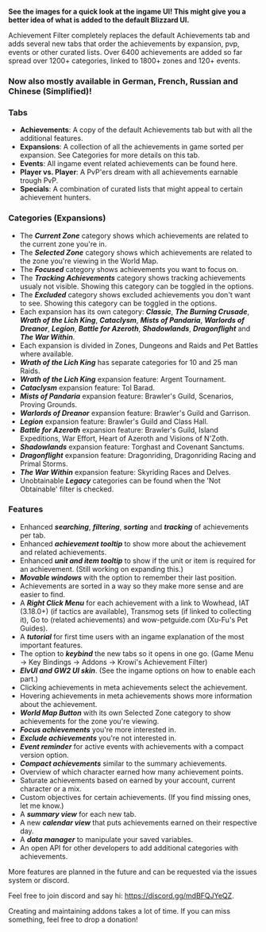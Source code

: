 <p><strong>See the images for a quick look at the ingame UI! This might give you a better idea of what is added to the default Blizzard UI.</strong></p>
<p>Achievement Filter completely replaces the default Achievements tab and adds several new tabs that order the achievements by expansion, pvp, events or other curated lists. Over 6400 achievements are added so far spread over 1200+ categories, linked to 1800+ zones and 120+ events.</p>
<p><h3>Now also mostly available in German, French, Russian and Chinese (Simplified)!</h3></p>
<p><h3>Tabs</h3></p>
<ul>
<li><strong>Achievements</strong>: A copy of the default Achievements tab but with all the additional features.</li>
<li><strong>Expansions</strong>: A collection of all the achievements in game sorted per expansion. See Categories for more details on this tab.</li>
<li><strong>Events</strong>: All ingame event related achievements can be found here.</li>
<li><strong>Player vs. Player</strong>: A PvP'ers dream with all achievements earnable trough PvP.</li>
<li><strong>Specials</strong>: A combination of curated lists that might appeal to certain achievement hunters.</li>
</ul>
<p><h3>Categories (Expansions)</h3></p>
<ul>
<li>The <strong><em>Current Zone</em></strong> category shows which achievements are related to the current zone you're in.</li>
<li>The <strong><em>Selected Zone</em></strong> category shows which achievements are related to the zone you're viewing in the World Map.</li>
<li>The <strong><em>Focused</em></strong> category shows achievements you want to focus on.</li>
<li>The <strong><em>Tracking Achievements</em></strong> category shows tracking achievements usualy not visible. Showing this category can be toggled in the options.</li>
<li>The <strong><em>Excluded</em></strong> category shows excluded achievements you don't want to see. Showing this category can be toggled in the options.</li>
<li>Each expansion has its own category: <strong><em>Classic</em></strong>, <strong><em>The Burning Crusade</em></strong>, <strong><em>Wrath of the Lich King</em></strong>, <strong><em>Cataclysm</em></strong>, <strong><em>Mists of Pandaria</em></strong>, <strong><em>Warlords of Dreanor</em></strong>, <strong><em>Legion</em></strong>, <strong><em>Battle for Azeroth</em></strong>, <strong><em>Shadowlands</em></strong>, <strong><em>Dragonflight</em></strong> and <strong><em>The War Within</em></strong>.</li>
<li>Each expansion is divided in Zones, Dungeons and Raids and Pet Battles where available.</li>
<li><strong><em>Wrath of the Lich King</em></strong> has separate categories for 10 and 25 man Raids.</li>
<li><strong><em>Wrath of the Lich King</em></strong> expansion feature: Argent Tournament.</li>
<li><strong><em>Cataclysm</em></strong> expansion feature: Tol Barad.</li>
<li><strong><em>Mists of Pandaria</em></strong> expansion feature: Brawler's Guild, Scenarios, Proving Grounds.</li>
<li><strong><em>Warlords of Dreanor</em></strong> expansion feature: Brawler's Guild and Garrison.</li>
<li><strong><em>Legion</em></strong> expansion feature: Brawler's Guild and Class Hall.</li>
<li><strong><em>Battle for Azeroth</em></strong> expansion feature: Brawler's Guild, Island Expeditions, War Effort, Heart of Azeroth and Visions of N'Zoth.</li>
<li><strong><em>Shadowlands</em></strong> expansion feature: Torghast and Covenant Sanctums.</li>
<li><strong><em>Dragonflight</em></strong> expansion feature: Dragonriding, Dragonriding Racing and Primal Storms.</li>
<li><strong><em>The War Within</em></strong> expansion feature: Skyriding Races and Delves.</li>
<li>Unobtainable <strong><em>Legacy</em></strong> categories can be found when the 'Not Obtainable' filter is checked.</li>
</ul>
<p><h3>Features</h3></p>
<ul>
<li>Enhanced <strong><em>searching</em></strong>, <strong><em>filtering</em></strong>, <strong><em>sorting</em></strong> and <strong><em>tracking</em></strong> of achievements per tab.</li>
<li>Enhanced <strong><em>achievement tooltip</em></strong> to show more about the achievement and related achievements.</li>
<li>Enhanced <strong><em>unit and item tooltip</em></strong> to show if the unit or item is required for an achievement. (Still working on expanding this.)</li>
<li><strong><em>Movable windows</em></strong> with the option to remember their last position.</li>
<li>Achievements are sorted in a way so they make more sense and are easier to find.</li>
<li>A <strong><em>Right Click Menu</em></strong> for each achievement with a link to Wowhead, IAT (3.18.0+) (if tactics are available), Transmog sets (if linked to collecting it), Go to (related achievements) and wow-petguide.com (Xu-Fu's Pet Guides).</li>
<li>A <strong><em>tutorial</em></strong> for first time users with an ingame explanation of the most important features.</li>
<li>The option to <strong><em>keybind</em></strong> the new tabs so it opens in one go. (Game Menu -&gt; Key Bindings -&gt; Addons -&gt; Krowi's Achievement Filter)</li>
<li><strong><em>ElvUI and GW2 UI skin</em></strong>. (See the ingame options on how to enable each part.)</li>
<li>Clicking achievements in meta achievements select the achievement.</li>
<li>Hovering achievements in meta achievements shows more information about the achievement.</li>
<li><strong><em>World Map Button</em></strong> with its own Selected Zone category to show achievements for the zone you're viewing.</li>
<li><strong><em>Focus achievements</em></strong> you're more interested in.</li>
<li><strong><em>Exclude achievements</em></strong> you're not interested in.</li>
<li><strong><em>Event reminder</em></strong> for active events with achievements with a compact version option.</li>
<li><strong><em>Compact achievements</em></strong> similar to the summary achievements.</li>
<li>Overview of which character earned how many achievement points.</li>
<li>Saturate achievements based on earned by your account, current character or a mix.</li>
<li>Custom objectives for certain achievements. (If you find missing ones, let me know.)</li>
<li>A <strong><em>summary view</em></strong> for each new tab.</li>
<li>A new <strong><em>calendar view</em></strong> that puts achievements earned on their respective day.</li>
<li>A <strong><em>data manager</em></strong> to manipulate your saved variables.</li>
<li>An open API for other developers to add additional categories with achievements.</li>
</ul>
<p>More features are planned in the future and can be requested via the issues system or discord.</p>
<p>Feel free to join discord and say hi: <a href="https://discord.gg/mdBFQJYeQZ">https://discord.gg/mdBFQJYeQZ</a>.</p>
<p>Creating and maintaining addons takes a lot of time. If you can miss something, feel free to drop a donation!</p>